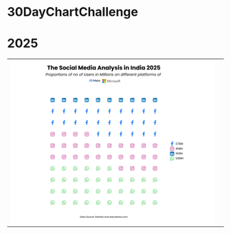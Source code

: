 # 30DayChartChallenge

<!-- badges: start -->
<!-- badges: end -->


# 2025  
<table>
    <tr>
        <td><img src="outputs/2025_04_01_waffle_chart.jpg"></td>
        <td></td>
    </tr>
</table>
  
